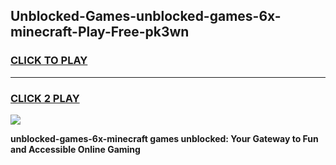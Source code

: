 
## Unblocked-Games-unblocked-games-6x-minecraft-Play-Free-pk3wn
<h3>
<a href="https://premium76.site?title=unblocked-games-6x-minecraft&ref=18A">CLICK TO PLAY</a></h3>
<hr>

<h3>
<a href="https://premium76.site?title=unblocked-games-6x-minecraft&ref=18A">CLICK 2 PLAY</a>
  
</h3>

<a href="https://premium76.site?title=unblocked-games-6x-minecraft&ref=18A"><img src="https://clearcache.store/games.png"></a>


**unblocked-games-6x-minecraft games unblocked: Your Gateway to Fun and Accessible Online Gaming**
